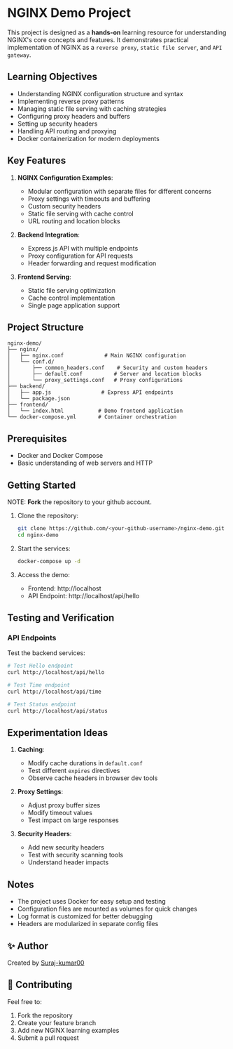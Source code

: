 # NGINX Demo Project

This project is designed as a **hands-on** learning resource for understanding NGINX's core concepts and features. It demonstrates practical implementation of NGINX as a `reverse proxy`, `static file server`, and `API gateway`.

## Learning Objectives

- Understanding NGINX configuration structure and syntax
- Implementing reverse proxy patterns
- Managing static file serving with caching strategies
- Configuring proxy headers and buffers
- Setting up security headers
- Handling API routing and proxying
- Docker containerization for modern deployments

## Key Features

1. **NGINX Configuration Examples**:
   - Modular configuration with separate files for different concerns
   - Proxy settings with timeouts and buffering
   - Custom security headers
   - Static file serving with cache control
   - URL routing and location blocks

2. **Backend Integration**:
   - Express.js API with multiple endpoints
   - Proxy configuration for API requests
   - Header forwarding and request modification

3. **Frontend Serving**:
   - Static file serving optimization
   - Cache control implementation
   - Single page application support

## Project Structure

```
nginx-demo/
├── nginx/
│   ├── nginx.conf             # Main NGINX configuration
│   └── conf.d/
│       ├── common_headers.conf    # Security and custom headers
│       ├── default.conf          # Server and location blocks
│       └── proxy_settings.conf   # Proxy configurations
├── backend/
│   ├── app.js                # Express API endpoints
│   └── package.json
├── frontend/
│   └── index.html           # Demo frontend application
└── docker-compose.yml       # Container orchestration
```

## Prerequisites

- Docker and Docker Compose
- Basic understanding of web servers and HTTP

## Getting Started

NOTE: **Fork** the repository to your github account.

1. Clone the repository:
   ```bash
   git clone https://github.com/<your-github-username>/nginx-demo.git
   cd nginx-demo
   ```

2. Start the services:
   ```bash
   docker-compose up -d
   ```

3. Access the demo:
   - Frontend: http://localhost
   - API Endpoint: http://localhost/api/hello



## Testing and Verification

### API Endpoints
Test the backend services:
```bash
# Test Hello endpoint
curl http://localhost/api/hello

# Test Time endpoint
curl http://localhost/api/time

# Test Status endpoint
curl http://localhost/api/status
```

## Experimentation Ideas

1. **Caching**: 
   - Modify cache durations in `default.conf`
   - Test different `expires` directives
   - Observe cache headers in browser dev tools

2. **Proxy Settings**:
   - Adjust proxy buffer sizes
   - Modify timeout values
   - Test impact on large responses

3. **Security Headers**:
   - Add new security headers
   - Test with security scanning tools
   - Understand header impacts

## Notes

- The project uses Docker for easy setup and testing
- Configuration files are mounted as volumes for quick changes
- Log format is customized for better debugging
- Headers are modularized in separate config files

## ✨ Author

Created by [Suraj-kumar00](https://github.com/Suraj-kumar00)

## 🤝 Contributing

Feel free to:
1. Fork the repository
2. Create your feature branch
3. Add new NGINX learning examples
4. Submit a pull request
